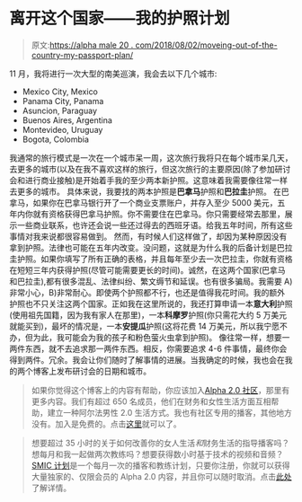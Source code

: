# 离开这个国家——我的护照计划

> 原文:[https://alpha male 20 . com/2018/08/02/moveing-out-of-the-country-my-passport-plan/](https://alphamale20.com/2018/08/02/moving-out-of-the-country-my-passport-plan/)

11 月，我将进行一次大型的南美巡演，我会去以下几个城市:

*   Mexico City, Mexico
*   Panama City, Panama
*   Asuncion, Paraguay
*   Buenos Aires, Argentina
*   Montevideo, Uruguay
*   Bogota, Colombia

我通常的旅行模式是一次在一个城市呆一周，这次旅行我将只在每个城市呆几天，去更多的城市(以及在我不喜欢这样的旅行，但这次旅行的主要原因(除了参加研讨会和进行商业接触)是开始着手我的至少两本新护照。这意味着我需要像往常一样去更多的城市。
具体来说，我要找的两本护照是**巴拿马**护照和**巴拉圭**护照。
在巴拿马，如果你在巴拿马银行开了一个商业支票账户，并存入至少 5000 美元，五年内你就有资格获得巴拿马护照。你不需要住在巴拿马。你只需要经常去那里，展示一些商业联系，也许还会说一些还过得去的西班牙语。给我五年时间，所有这些事情对我来说都很容易做到。
然而，有时候人们这样做了，却因为某种原因没有拿到护照。法律也可能在五年内改变。没问题，这就是为什么我的后备计划是巴拉圭护照。如果你填写了所有正确的表格，并且每年至少去一次巴拉圭，你就有资格在短短三年内获得护照(尽管可能需要更长的时间)。诚然，在这两个国家(巴拿马和巴拉圭),都有很多混乱、法律纠纷、繁文缛节和延误。也有很多骗局。我需要 A)非常小心，B)非常耐心。即使两个护照都不行，也还是值得我花时间。我的额外护照也不只关注这两个国家。正如我在这里所说的，我还打算申请一本**意大利**护照(使用祖先国籍，因为我有家人在那里)，一本**科摩罗**护照(你只需花大约 5 万美元就能买到)，最坏的情况是，一本**安提瓜**护照(这将花费 14 万美元，所以我宁愿不办，但为此，我可能会为我的孩子和粉色萤火虫拿到护照)。
像往常一样，想要一两件东西，就不去追求那一两件东西。相反，你需要追求 4-6 件事情，最终你会得到两件。冗余。我会让你们随时了解事情的进展。当我确定的时候，我也会在我的两个博客上发布研讨会的日期和城市。

> 如果你觉得这个博客上的内容有帮助，你应该加入[Alpha 2.0 社区](http://www.alpha20community.com)，那里有更多内容。我们有超过 650 名成员，他们在财务和女性生活方面互相帮助，建立一种阿尔法男性 2.0 生活方式。我也有社区专用的播客，其他地方没有。加入是免费的。点击[这里](http://www.alpha20community.com)就可以了。

> 想要超过 35 小时的关于如何改善你的女人生活*和*财务生活的指导播客吗？想每月和我一起做两次教练吗？想要获得数小时基于技术的视频和音频？ [SMIC 计划](https://alphamale20.kartra.com/page/vIL17)是一个每月一次的播客和教练计划，只要你注册，你就可以获得大量独家的、仅限会员的 Alpha 2.0 内容，并且你可以随时取消。点击[此处](https://alphamale20.kartra.com/page/vIL17)了解详情。
